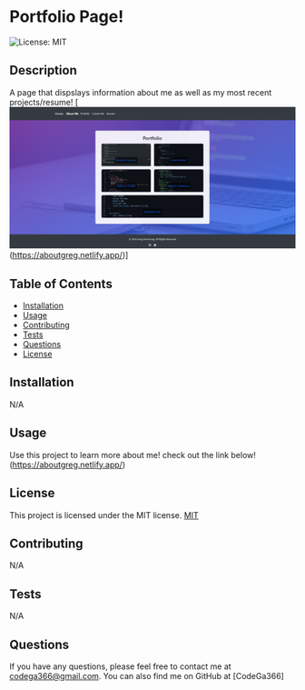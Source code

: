 # Portfolio Page!
![License: MIT](https://img.shields.io/badge/License-MIT-yellow.svg)

## Description
A page that dispslays information about me as well as my most recent projects/resume!
[![Portfolio!](/src/Images/screenshot.png)(https://aboutgreg.netlify.app/)]

## Table of Contents
- [Installation](#installation)
- [Usage](#usage)
- [Contributing](#contributing)
- [Tests](#tests)
- [Questions](#questions)
- [License](#license)

## Installation
N/A

## Usage
Use this project to learn more about me! check out the link below!
(https://aboutgreg.netlify.app/)

## License
This project is licensed under the MIT license.
[MIT](https://opensource.org/licenses/MIT)

## Contributing
N/A

## Tests
N/A

## Questions
If you have any questions, please feel free to contact me at codega366@gmail.com. You can also find me on GitHub at [CodeGa366]

